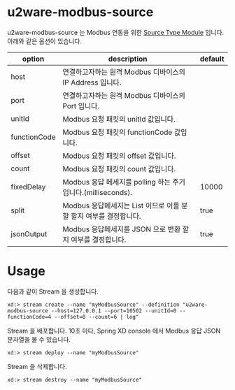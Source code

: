 # u2ware-modbus-source

u2ware-modbus-source 는 Modbus 연동을 위한 [Source Type Module](http://docs.spring.io/spring-xd/docs/1.2.1.RELEASE/reference/html/#modules) 입니다. 아래와 같은 옵션이 있습니다.

|option|description|default|
|---|---|---|
|host|연결하고자하는 원격 Modbus 디바이스의 IP Address 입니다.| |
|port|연결하고자하는 원격 Modbus 디바이스의 Port 입니다.| |
|unitId|Modbus 요청 패킷의 unitId 값입니다.| |
|functionCode|Modbus 요청 패킷의 functionCode 값입니다.| |
|offset|Modbus 요청 패킷의 offset 값입니다.| |
|count|Modbus 요청 패킷의 count 값입니다.| |
|fixedDelay|Modbus 응답 메세지를 polling 하는 주기 입니다.(milliseconds).|10000|
|split|Modbus 응답메세지는 List 이므로 이를 분할 할지 여부를 결정합니다.|true|
|jsonOutput|Modbus 응답메세지를 JSON 으로 변환 할지 여부를 결정합니다.|true|

# Usage

다음과 같이 Stream 을 생성합니다.
```
xd:> stream create --name "myModbusSource" --definition "u2ware-modbus-source --host=127.0.0.1 --port=10502 --unitId=0 --functionCode=4 --offset=0 --count=6 | log"
```

Stream 을 배포합니다. 10초 마다, Spring XD console 에서 Modbus 응답 JSON 문자열을 볼 수 있습니다.
```
xd:> stream deploy --name "myModbusSource"
```

Stream 을 삭제합니다.
```
xd:> stream destroy --name "myModbusSource"
```



